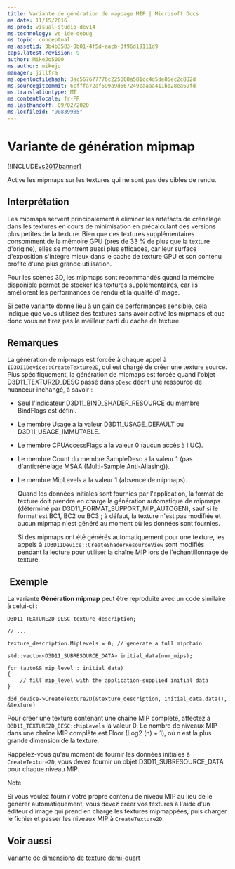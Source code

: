```yaml
---
title: Variante de génération de mappage MIP | Microsoft Docs
ms.date: 11/15/2016
ms.prod: visual-studio-dev14
ms.technology: vs-ide-debug
ms.topic: conceptual
ms.assetid: 3b4b3583-0b01-4f5d-aacb-3f96d19111d9
caps.latest.revision: 9
author: MikeJo5000
ms.author: mikejo
manager: jillfra
ms.openlocfilehash: 3ac567677776c225008a581cc4d5de85ec2c882d
ms.sourcegitcommit: 6cfffa72af599a9d667249caaaa411bb28ea69fd
ms.translationtype: MT
ms.contentlocale: fr-FR
ms.lasthandoff: 09/02/2020
ms.locfileid: "90839985"
---
```

# <a name="mip-map-generation-variant"></a>Variante de génération mipmap
[!INCLUDE[vs2017banner](../includes/vs2017banner.md)]

Active les mipmaps sur les textures qui ne sont pas des cibles de rendu.  
  
## <a name="interpretation"></a>Interprétation  
 Les mipmaps servent principalement à éliminer les artefacts de crénelage dans les textures en cours de minimisation en précalculant des versions plus petites de la texture. Bien que ces textures supplémentaires consomment de la mémoire GPU (près de 33 % de plus que la texture d'origine), elles se montrent aussi plus efficaces, car leur surface d'exposition s'intègre mieux dans le cache de texture GPU et son contenu profite d'une plus grande utilisation.  
  
 Pour les scènes 3D, les mipmaps sont recommandés quand la mémoire disponible permet de stocker les textures supplémentaires, car ils améliorent les performances de rendu et la qualité d'image.  
  
 Si cette variante donne lieu à un gain de performances sensible, cela indique que vous utilisez des textures sans avoir activé les mipmaps et que donc vous ne tirez pas le meilleur parti du cache de texture.  
  
## <a name="remarks"></a>Remarques  
 La génération de mipmaps est forcée à chaque appel à `ID3D11Device::CreateTexture2D`, qui est chargé de créer une texture source. Plus spécifiquement, la génération de mipmaps est forcée quand l'objet D3D11_TEXTUR2D_DESC passé dans `pDesc` décrit une ressource de nuanceur inchangé, à savoir :  
  
- Seul l'indicateur D3D11_BIND_SHADER_RESOURCE du membre BindFlags est défini.  
  
- Le membre Usage a la valeur D3D11_USAGE_DEFAULT ou D3D11_USAGE_IMMUTABLE.  
  
- Le membre CPUAccessFlags a la valeur 0 (aucun accès à l'UC).  
  
- Le membre Count du membre SampleDesc a la valeur 1 (pas d‘anticrénelage MSAA (Multi-Sample Anti-Aliasing)).  
  
- Le membre MipLevels a la valeur 1 (absence de mipmaps).  
  
  Quand les données initiales sont fournies par l'application, la format de texture doit prendre en charge la génération automatique de mipmaps (déterminé par D3D11_FORMAT_SUPPORT_MIP_AUTOGEN), sauf si le format est BC1, BC2 ou BC3 ; à défaut, la texture n'est pas modifiée et aucun mipmap n'est généré au moment où les données sont fournies.  
  
  Si des mipmaps ont été générés automatiquement pour une texture, les appels à `ID3D11Device::CreateShaderResourceView` sont modifiés pendant la lecture pour utiliser la chaîne MIP lors de l'échantillonnage de texture.  
  
## <a name="example"></a> Exemple  
 La variante **Génération mipmap** peut être reproduite avec un code similaire à celui-ci :  
  
```  
D3D11_TEXTURE2D_DESC texture_description;  
  
// ...  
  
texture_description.MipLevels = 0; // generate a full mipchain  
  
std::vector<D3D11_SUBRESOURCE_DATA> initial_data(num_mips);  
  
for (auto&& mip_level : initial_data)  
{  
    // fill mip_level with the application-supplied initial data  
}  
  
d3d_device->CreateTexture2D(&texture_description, initial_data.data(), &texture)  
```  
  
 Pour créer une texture contenant une chaîne MIP complète, affectez à `D3D11_TEXTURE2D_DESC::MipLevels` la valeur 0. Le nombre de niveaux MIP dans une chaîne MIP complète est Floor (Log2 (n) + 1), où n est la plus grande dimension de la texture.  
  
 Rappelez-vous qu'au moment de fournir les données initiales à `CreateTexture2D`, vous devez fournir un objet D3D11_SUBRESOURCE_DATA pour chaque niveau MIP.  
  
> [!NOTE]
> Si vous voulez fournir votre propre contenu de niveau MIP au lieu de le générer automatiquement, vous devez créer vos textures à l'aide d'un éditeur d'image qui prend en charge les textures mipmappées, puis charger le fichier et passer les niveaux MIP à `CreateTexture2D`.  
  
## <a name="see-also"></a>Voir aussi  
 [Variante de dimensions de texture demi-quart](../debugger/half-quarter-texture-dimensions-variant.md)
